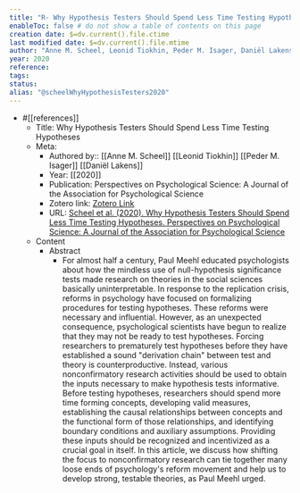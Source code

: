 ```yaml
---
title: "R- Why Hypothesis Testers Should Spend Less Time Testing Hypotheses"
enableToc: false # do not show a table of contents on this page
creation date: $=dv.current().file.ctime
last modified date: $=dv.current().file.mtime
author: "Anne M. Scheel, Leonid Tiokhin, Peder M. Isager, Daniël Lakens"
year: 2020
reference: 
tags: 
status: 
alias: "@scheelWhyHypothesisTesters2020"
---
```


-   #[[references]]
    -   Title: Why Hypothesis Testers Should Spend Less Time Testing Hypotheses
    -   Meta:
        -   Authored by:: [[Anne M. Scheel]] [[Leonid Tiokhin]] [[Peder M. Isager]] [[Daniël Lakens]]
        -   Year: [[2020]]
        -   Publication: Perspectives on Psychological Science: A Journal of the Association for Psychological Science
        -   Zotero link: [Zotero Link](zotero://select/items/7_2IBYJH7S)
        -   URL: [Scheel et al. (2020). Why Hypothesis Testers Should Spend Less Time Testing Hypotheses. Perspectives on Psychological Science: A Journal of the Association for Psychological Science](https://journals.sagepub.com/doi/full/10.1177/1745691620966795)
    -   Content
        -   Abstract
            -   For almost half a century, Paul Meehl educated psychologists about how the mindless use of null-hypothesis significance tests made research on theories in the social sciences basically uninterpretable. In response to the replication crisis, reforms in psychology have focused on formalizing procedures for testing hypotheses. These reforms were necessary and influential. However, as an unexpected consequence, psychological scientists have begun to realize that they may not be ready to test hypotheses. Forcing researchers to prematurely test hypotheses before they have established a sound "derivation chain" between test and theory is counterproductive. Instead, various nonconfirmatory research activities should be used to obtain the inputs necessary to make hypothesis tests informative. Before testing hypotheses, researchers should spend more time forming concepts, developing valid measures, establishing the causal relationships between concepts and the functional form of those relationships, and identifying boundary conditions and auxiliary assumptions. Providing these inputs should be recognized and incentivized as a crucial goal in itself. In this article, we discuss how shifting the focus to nonconfirmatory research can tie together many loose ends of psychology's reform movement and help us to develop strong, testable theories, as Paul Meehl urged.
